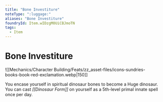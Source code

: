```yaml
---
title: "Bone Investiture"
noteType: ":luggage:"
aliases: "Bone Investiture"
foundryId: Item.wIDzgM0UiCBJmoTN
tags:
  - Item
---
```


# Bone Investiture
![[Mechanics/Character Building/Feats/zz_asset-files/icons-sundries-books-book-red-exclamation.webp|150]]

You encase yourself in spiritual dinosaur bones to become a Huge dinosaur. You can cast _[[Dinosaur Form]]_ on yourself as a 5th-level primal innate spell once per day.
